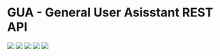 # GUA - General User Asisstant REST API

![](https://img.shields.io/badge/ruby-2.5.0-green.svg)
![](https://img.shields.io/badge/rails-5.2.1-brightgreen.svg)
![](https://img.shields.io/badge/postgresql-10.1-orange.svg)
![](https://img.shields.io/badge/carrierwave-~%201.0-brightgreen.svg)
![](https://img.shields.io/badge/image%20store-cludinary-lightgrey.svg)

